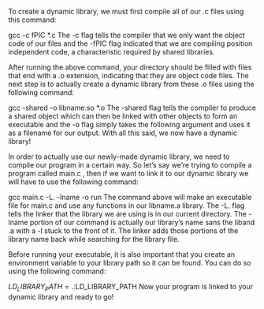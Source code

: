To create a dynamic library, we must first compile all of our .c files using this command:

gcc -c fPIC *.c
The -c flag tells the compiler that we only want the object code of our files and the -fPIC flag indicated that we are compiling position independent code, a characteristic required by shared libraries.

After running the above command, your directory should be filled with files that end with a .o extension, indicating that they are object code files. The next step is to actually create a dynamic library from these .o files using the following command:

gcc -shared -o libname.so *.o
The -shared flag tells the compiler to produce a shared object which can then be linked with other objects to form an executable and the -o flag simply takes the following argument and uses it as a filename for our output. With all this said, we now have a dynamic library!

In order to actually use our newly-made dynamic library, we need to compile our program in a certain way. So let’s say we’re trying to compile a program called main.c , then if we want to link it to our dynamic library we will have to use the following command:

gcc main.c -L. -lname -o run
The command above will make an executable file for main.c and use any functions in our libname.a library. The -L. flag tells the linker that the library we are using is in our current directory. The -lname portion of our command is actually our library’s name sans the liband .a with a -l stuck to the front of it. The linker adds those portions of the library name back while searching for the library file.

Before running your executable, it is also important that you create an environment variable to your library path so it can be found. You can do so using the following command:

$LD_LIBRARY_PATH=.:$LD_LIBRARY_PATH
Now your program is linked to your dynamic library and ready to go!